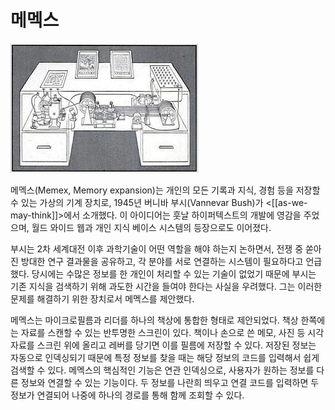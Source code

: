 # 메멕스

![](images/506960bc-60b7-453a-94e8-c301600b6d64.webp)

메멕스(Memex, Memory expansion)는 개인의 모든 기록과 지식, 경험 등을 저장할 수 있는 가상의 기계 장치로, 1945년 버니바 부시(Vannevar Bush)가 <[[as-we-may-think]]>에서 소개했다. 이 아이디어는 훗날 하이퍼텍스트의 개발에 영감을 주었으며, 월드 와이드 웹과 개인 지식 베이스 시스템의 등장으로도 이어졌다.

부시는 2차 세계대전 이후 과학기술이 어떤 역할을 해야 하는지 논하면서, 전쟁 중 쏟아진 방대한 연구 결과물을 공유하고, 각 분야를 서로 연결하는 시스템이 필요하다고 언급했다. 당시에는 수많은 정보를 한 개인이 처리할 수 있는 기술이 없었기 때문에 부시는 기존 지식을 검색하기 위해 과도한 시간을 들여야 한다는 사실을 우려했다. 그는 이러한 문제를 해결하기 위한 장치로서 메멕스를 제안했다.

메멕스는 마이크로필름과 리더를 하나의 책상에 통합한 형태로 제안되었다. 책상 한쪽에는 자료를 스캔할 수 있는 반투명한 스크린이 있다. 책이나 손으로 쓴 메모, 사진 등 시각 자료를 스크린 위에 올리고 레버를 당기면 이를 필름에 저장할 수 있다. 저장된 정보는 자동으로 인덱싱되기 때문에 특정 정보를 찾을 때는 해당 정보의 코드를 입력해서 쉽게 검색할 수 있다. 메멕스의 핵심적인 기능은 연관 인덱싱으로, 사용자가 원하는 정보를 다른 정보와 연결할 수 있는 기능이다. 두 정보를 나란희 띄우고 연결 코드를 입력하면 두 정보가 연결되어 나중에 하나의 경로를 통해 함께 조회할 수 있다.
